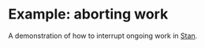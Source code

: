 # Example: aborting work

A demonstration of how to interrupt ongoing work in [Stan](https://github.com/rkrupinski/stan).
